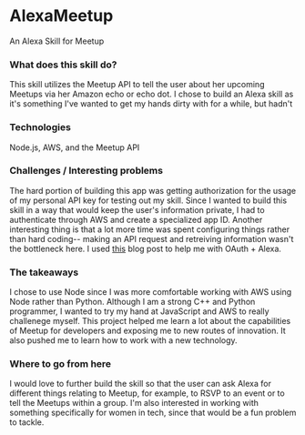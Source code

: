 # AlexaMeetup
An Alexa Skill for Meetup

### What does this skill do?
This skill utilizes the Meetup API to tell the user about her upcoming Meetups via her Amazon echo or echo dot. I chose to build an Alexa skill as it's something I've wanted to get my hands dirty with for a while, but hadn't 

### Technologies
Node.js, AWS, and the Meetup API

### Challenges / Interesting problems
The hard portion of building this app was getting authorization for the usage of my personal API key for testing out my skill. Since I wanted to build this skill in a way that would keep the user's information private, I had to authenticate through AWS and create a specialized app ID. Another interesting thing is that a lot more time was spent configuring things rather than hard coding-- making an API request and retreiving information wasn't the bottleneck here.  I used [this](https://developer.amazon.com/blogs/post/Tx3CX1ETRZZ2NPC/alexa-account-linking-5-steps-to-seamlessly-link-your-alexa-skill-with-login-with-amazon) blog post to help me with OAuth + Alexa.

### The takeaways
I chose to use Node since I was more comfortable working with AWS using Node rather than Python. Although I am a strong C++ and Python programmer, I wanted to try my hand at JavaScript and AWS to really challenege myself. 
This project helped me learn a lot about the capabilities of Meetup for developers and exposing me to new routes of innovation. It also pushed me to learn how to work with a new technology.

### Where to go from here
I would love to further build the skill so that the user can ask Alexa for different things relating to Meetup, for example, to RSVP to an event or to tell the Meetups within a group. I'm also interested in working with something specifically for women in tech, since that would be a fun problem to tackle.
